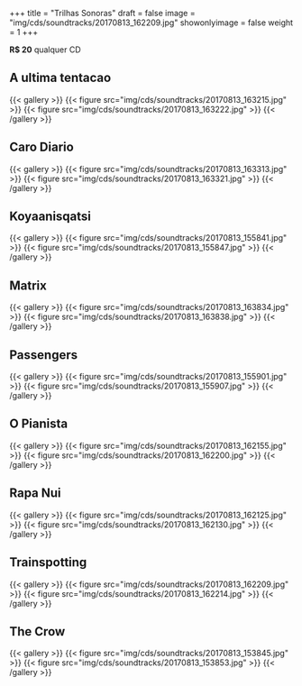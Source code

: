 +++
title = "Trilhas Sonoras"
draft = false
image = "img/cds/soundtracks/20170813_162209.jpg"
showonlyimage = false
weight = 1
+++
<!--more-->
**R$ 20** qualquer CD

## A ultima tentacao

{{< gallery >}}
{{< figure src="img/cds/soundtracks/20170813_163215.jpg" >}}
{{< figure src="img/cds/soundtracks/20170813_163222.jpg" >}}
{{< /gallery >}}

## Caro Diario

{{< gallery >}}
{{< figure src="img/cds/soundtracks/20170813_163313.jpg" >}}
{{< figure src="img/cds/soundtracks/20170813_163321.jpg" >}}
{{< /gallery >}}

## Koyaanisqatsi

{{< gallery >}}
{{< figure src="img/cds/soundtracks/20170813_155841.jpg" >}}
{{< figure src="img/cds/soundtracks/20170813_155847.jpg" >}}
{{< /gallery >}}

## Matrix

{{< gallery >}}
{{< figure src="img/cds/soundtracks/20170813_163834.jpg" >}}
{{< figure src="img/cds/soundtracks/20170813_163838.jpg" >}}
{{< /gallery >}}

## Passengers

{{< gallery >}}
{{< figure src="img/cds/soundtracks/20170813_155901.jpg" >}}
{{< figure src="img/cds/soundtracks/20170813_155907.jpg" >}}
{{< /gallery >}}

## O Pianista

{{< gallery >}}
{{< figure src="img/cds/soundtracks/20170813_162155.jpg" >}}
{{< figure src="img/cds/soundtracks/20170813_162200.jpg" >}}
{{< /gallery >}}

## Rapa Nui

{{< gallery >}}
{{< figure src="img/cds/soundtracks/20170813_162125.jpg" >}}
{{< figure src="img/cds/soundtracks/20170813_162130.jpg" >}}
{{< /gallery >}}

## Trainspotting

{{< gallery >}}
{{< figure src="img/cds/soundtracks/20170813_162209.jpg" >}}
{{< figure src="img/cds/soundtracks/20170813_162214.jpg" >}}
{{< /gallery >}}

## The Crow

{{< gallery >}}
{{< figure src="img/cds/soundtracks/20170813_153845.jpg" >}}
{{< figure src="img/cds/soundtracks/20170813_153853.jpg" >}}
{{< /gallery >}}


